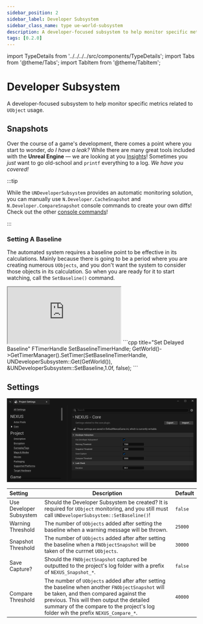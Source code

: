 ```yaml
---
sidebar_position: 2
sidebar_label: Developer Subsystem
sidebar_class_name: type ue-world-subsystem
description: A developer-focused subsystem to help monitor specific metrics related to UObject usage.
tags: [0.2.0]
---
```


import TypeDetails from '../../../../src/components/TypeDetails';
import Tabs from '@theme/Tabs';
import TabItem from '@theme/TabItem';

# Developer Subsystem

<TypeDetails icon="ue-world-subsystem" base="UTickableWorldSubsystem" type="UNDeveloperSubsystem" typeExtra="" headerFile="NexusCore/Public/Developer/NDeveloperSubsystem.h" />

A developer-focused subsystem to help monitor specific metrics related to `UObject` usage.

## Snapshots

Over the course of a game's development, there comes a point where you start to wonder, _do I have a leak?_ While there are many great tools included with the **Unreal Engine** — we are looking at you [Insights](https://dev.epicgames.com/documentation/en-us/unreal-engine/unreal-insights-in-unreal-engine)! Sometimes you _just_ want to go old-school and `printf` everything to a log. _We have you covered!_

:::tip

While the `UNDeveloperSubsystem` provides an automatic monitoring solution,  you can manually use `N.Developer.CacheSnapshot` and `N.Developer.CompareSnapshot` console commands to create your own diffs! Check out the other [console commands](../console-commands.md)!

:::

### Setting A Baseline

The automated system requires a baseline point to be effective in its calculations. Mainly because there is going to be a period where you are creating numerous `UObjects`, and you don't want the system to consider those objects in its calculation. So when you are ready for it to start watching, call the `SetBaseline()` command.

<Tabs>
  <TabItem value="blueprint" label="Blueprint" default attributes={{className: 'tab-blueprint' }}>
    <iframe src="https://blueprintue.com/render/jg3v_i32/" allowfullscreen="yes" scrolling="no" class="blueprintue" style={{ height : '325px' }}></iframe>
  </TabItem>
  <TabItem value="native" label="C++" attributes={{className: 'tab-native' }}>
```cpp title="Set Delayed Baseline"
FTimerHandle SetBaselineTimerHandle;
GetWorld()->GetTimerManager().SetTimer(SetBaselineTimerHandle, UNDeveloperSubsystem::Get(GetWorld()), &UNDeveloperSubsystem::SetBaseline,1.0f, false);
```    
  </TabItem>
</Tabs>

## Settings

![Developer Subsystem: Settings](developer-subsystem-settings.webp)

| Setting | Description | Default |
| :-- | --- | :-- |
| Use Developer Subsystem | Should the Developer Subsystem be created? It is required for `UObject` monitoring, and you still must call `UNDeveloperSubsystem::SetBaseline()`! | `false` |
| Warning Threshold | The number of `UObjects` added after setting the baseline when a warning message will be thrown. | `25000` |
| Snapshot Threshold | The number of `UObjects` added after after setting the baseline when a `FNObjectSnapshot` will be taken of the currnet `UObjects`. | `30000` |
| Save Capture? | Should the `FNObjectSnapshot` captured be outputted to the project's log folder with a prefix of `NEXUS_Snapshot_*`. | `false` |
| Compare Threshold | The number of `UObjects` added after after setting the baseline when another `FNObjectSnapshot` will be taken, and then compared against the previous. This will then output the detailed summary of the compare to the project's log folder wih the prefix `NEXUS_Compare_*`. | `40000` |

